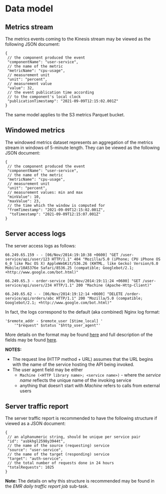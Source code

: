 # Data model

## Metrics stream

The metrics events coming to the Kinesis stream may be viewed as the following JSON document:
```json5
{
 // the component produced the event
 "componentName": "user-service",
 // the name of the metric
 "metricName": "cpu-usage",
 // measurement unit
 "unit": "percent",
 // measurement value
 "value": 32,
 // the event publication time according
 // to the component's local clock
 "publicationTimestamp": "2021-09-09T12:15:02.001Z"
}
```

The same model applies to the S3 metrics Parquet bucket.

## Windowed metrics

The windowed metrics dataset represents an aggregation of the metrics stream in windows of 5-minute length. They can be viewed as the following JSON document:
```json5
{
 // the component produced the event
 "componentName": "user-service",
 // the name of the metric
 "metricName": "cpu-usage",
 // measurement unit
 "unit": "percent",
 // measurement values: min and max
 "minValue": 10,
 "maxValue": 23,
 // the time which the window is computed for
 "fromTimestamp": "2021-09-09T12:15:02.001Z",
  "toTimestamp": "2021-09-09T12:15:07.001Z"
}
```
## Server access logs

The server access logs as follows:
```nginx
66.249.65.159 - - [06/Nov/2014:19:10:38 +0600] "GET /user-service/api/user/123 HTTP/1.1" 404 "Mozilla/5.0 (iPhone; CPU iPhone OS 6_0 like Mac OS X) AppleWebKit/536.26 (KHTML, like Gecko) Version/6.0 Mobile/10A5376e Safari/8536.25 (compatible; Googlebot/2.1; +http://www.google.com/bot.html)"

66.249.65.3 - order-service [06/Nov/2014:19:11:24 +0600] "GET /user-service/api/users/234 HTTP/1.1" 200 "Machine (Apache-Http-Client)"

66.249.65.62 - - [06/Nov/2014:19:12:14 +0600] "DELETE /order-service/api/orders/abc HTTP/1.1" 200 "Mozilla/5.0 (compatible; Googlebot/2.1; +http://www.google.com/bot.html)"
```

In fact, the logs correspond to the default (aka combined) Nginx log format:
```nginx
'$remote_addr - $remote_user [$time_local] '
    '"$request" $status "$http_user_agent"'
```

More details on the format may be found [here](https://nginx.org/en/docs/http/ngx_http_log_module.html#access_log) and full description of the fields may be found [here](https://nginx.org/en/docs/http/ngx_http_core_module.html#variables).

**NOTES:**
* The request line (HTTP method + URL) assumes that the URL begins with the name of the service hosting the API being invoked.
* The user agent field may be either
    * `Machine (<HTTP library name>; <service name>)` - where the _service name_ reflects the unique name of the invoking service
    * anything that doesn’t start with _Machine_ refers to calls from external users
## Server traffic report

The server traffic report is recommended to have the following structure if viewed as a JSON document:
```json5
{
 // an alphanumeric string, should be unique per service pair
 "id": "asbkhgl2598y3944t",
 // the name of the source (requesting) service
 "source": "user-service",
 // the name of the target (responding) service
 "target": "auth-service",
 // the total number of requests done in 24 hours
 "totalRequests": 1025
}
```
**Note:** The details on why this structure is recommended may be found in the _EMR daily traffic report job_ sub-task.